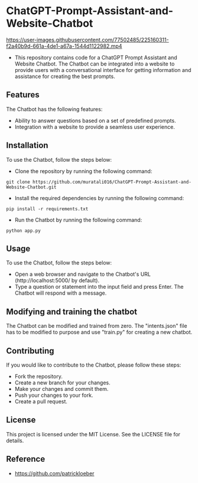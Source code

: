# ChatGPT-Prompt-Assistant-and-Website-Chatbot


https://user-images.githubusercontent.com/77502485/225160311-f2a40b9d-661a-4de1-a67a-1544d1122982.mp4


* This repository contains code for a ChatGPT Prompt Assistant and Website Chatbot. The Chatbot can be integrated into a website to provide users with a conversational interface for getting information and assistance for creating the best prompts.

## Features
The Chatbot has the following features:
* Ability to answer questions based on a set of predefined prompts.
* Integration with a website to provide a seamless user experience.

## Installation
To use the Chatbot, follow the steps below:

* Clone the repository by running the following command:
```
git clone https://github.com/muratali016/ChatGPT-Prompt-Assistant-and-Website-Chatbot.git
```
* Install the required dependencies by running the following command:

```
pip install -r requirements.txt
```
* Run the Chatbot by running the following command:

```
python app.py
```
## Usage
To use the Chatbot, follow the steps below:

* Open a web browser and navigate to the Chatbot's URL (http://localhost:5000/ by default).
* Type a question or statement into the input field and press Enter.
The Chatbot will respond with a message.

## Modifying and training the chatbot
The Chatbot can be modified and trained from zero. The "intents.json" file has to be modified to purpose and use "train.py" for creating a new chatbot. 

## Contributing
If you would like to contribute to the Chatbot, please follow these steps:

* Fork the repository.
* Create a new branch for your changes.
* Make your changes and commit them.
* Push your changes to your fork.
* Create a pull request.
## License
This project is licensed under the MIT License. See the LICENSE file for details.

## Reference
* https://github.com/patrickloeber
